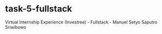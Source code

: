 # task-5-fullstack
 Virtual Internship Experience (Investree) - Fullstack - Manuel Setyo Saputro Sriwibowo

